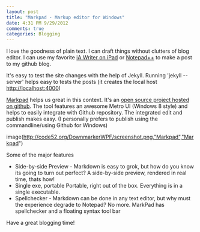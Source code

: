 ```yaml
---
layout: post
title: "Markpad - Markup editor for Windows"
date: 4:31 PM 9/29/2012
comments: true
categories: Blogging
---
```


I love the goodness of plain text. I can draft things without clutters of blog editor. I can use my favorite [iA Writer on iPad](http://www.iawriter.com/) or [Notepad++](http://notepad-plus-plus.org/) to make a post to my github blog.

It's easy to test the site changes with the help of Jekyll. Running 'jekyll --server' helps easy to tests the posts (it creates the local host [http://localhost:4000](http://localhost:4000))

[Markpad](http://code52.org/DownmarkerWPF/) helps us great in this context. It's an [open source project hosted on github](https://github.com/Code52/DownmarkerWPF). The tool features an awesome Metro UI (Windows 8 style) and helps to easily integrate with Github repository. The integrated edit and publish makes easy. (I personally prefers to publish using the commandline/using Github for Windows)

image(http://code52.org/DownmarkerWPF/screenshot.png,"Markpad","Markpad")

Some of the major features 

 - Side-by-side Preview - Markdown is easy to grok, but how do you know its going to turn out perfect? A side-by-side preview, rendered in real time, thats how!
 - Single exe, portable
Portable, right out of the box. Everything is in a single executable.
 - Spellchecker - Markdown can be done in any text editor, but why must the experience degrade to Notepad? No more. MarkPad has spellchecker and a floating syntax tool bar

Have a great blogging time!